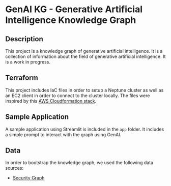 # GenAI KG - Generative Artificial Intelligence Knowledge Graph

## Description
This project is a knowledge graph of generative artificial intelligence. It is a collection of information about the field of generative artificial intelligence. It is a work in progress.

## Terraform
This project includes IaC files in order to setup a Neptune cluster as well as an EC2 client in order to connect to the cluster locally. The files were inspired by this [AWS Cloudformation stack](https://docs.aws.amazon.com/neptune/latest/userguide/streams-examples.html).

## Sample Application
A sample application using Streamlit is included in the `app` folder. It includes a simple prompt to interact with the graph using GenAI.

## Data
In order to bootstrap the knowledge graph, we used the following data sources:
* [Security Graph](https://github.com/aws/graph-notebook/tree/2de38f8b0988877142f6baa084276082c4f5a860/src/graph_notebook/seed/queries/propertygraph/gremlin/security-graph)
